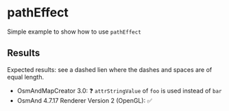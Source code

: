 # pathEffect

Simple example to show how to use `pathEffect`

## Results

Expected results: see a dashed lien where the dashes and spaces are of equal length.

- OsmAndMapCreator 3.0: ❓ `attrStringValue` of `foo` is used instead of `bar`
- OsmAnd 4.7.17 Renderer Version 2 (OpenGL): ✅
